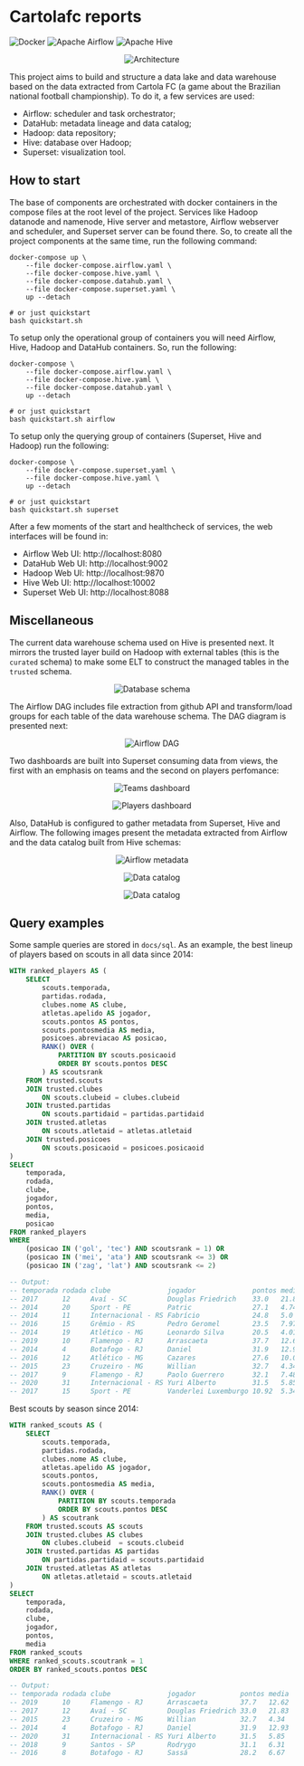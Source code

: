 # Cartolafc reports

<p>
<img alt="Docker" src="https://img.shields.io/badge/docker-%230db7ed.svg?&style=for-the-badge&logo=docker&logoColor=white"/>
<img alt="Apache Airflow" src="https://img.shields.io/badge/apacheairflow-%23017cee.svg?&style=for-the-badge&logo=apache-airflow&logoColor=white"/>
<img alt="Apache Hive" src="https://img.shields.io/badge/apachehive-%23FDEE21.svg?&style=for-the-badge&logo=apache-hive&logoColor=black"/>
</p>

<p align="center">
<img alt="Architecture" src="./docs/architecture.jpg"/>
</p>

This project aims to build and structure a data lake and data warehouse based on the data extracted from Cartola FC (a game about the Brazilian national football championship). To do it, a few services are used:

- Airflow: scheduler and task orchestrator;
- DataHub: metadata lineage and data catalog;
- Hadoop: data repository;
- Hive: database over Hadoop;
- Superset: visualization tool.

## How to start

The base of components are orchestrated with docker containers in the compose files at the root level of the project. Services like Hadoop datanode and namenode, Hive server and metastore, Airflow webserver and scheduler, and Superset server can be found there. So, to create all the project components at the same time, run the following command:

```shell
docker-compose up \
    --file docker-compose.airflow.yaml \
    --file docker-compose.hive.yaml \
    --file docker-compose.datahub.yaml \
    --file docker-compose.superset.yaml \
    up --detach

# or just quickstart
bash quickstart.sh
```

To setup only the operational group of containers you will need Airflow, Hive, Hadoop and DataHub containers. So, run the following:

```shell
docker-compose \
    --file docker-compose.airflow.yaml \
    --file docker-compose.hive.yaml \
    --file docker-compose.datahub.yaml \
    up --detach

# or just quickstart
bash quickstart.sh airflow
```

To setup only the querying group of containers (Superset, Hive and Hadoop) run the following:

```shell
docker-compose \
    --file docker-compose.superset.yaml \
    --file docker-compose.hive.yaml \
    up --detach

# or just quickstart
bash quickstart.sh superset
```

After a few moments of the start and healthcheck of services, the web interfaces will be found in:
- Airflow Web UI: http://localhost:8080
- DataHub Web UI: http://localhost:9002
- Hadoop Web UI: http://localhost:9870
- Hive Web UI: http://localhost:10002
- Superset Web UI: http://localhost:8088

## Miscellaneous

The current data warehouse schema used on Hive is presented next. It mirrors the trusted layer build on Hadoop with external tables (this is the `curated` schema) to make some ELT to construct the managed tables in the `trusted` schema.

<p align="center">
<img alt="Database schema" src="./docs/schema.png"/>
</p>

The Airflow DAG includes file extraction from github API and transform/load groups for each table of the data warehouse schema. The DAG diagram is presented next:

<p align="center">
<img alt="Airflow DAG" src="./docs/dag.png"/>
</p>

Two dashboards are built into Superset consuming data from views, the first with an emphasis on teams and the second on players perfomance:

<p align="center">
<img alt="Teams dashboard" src="./docs/dashboard-clubes.png"/>
</p>

<p align="center">
<img alt="Players dashboard" src="./docs/dashboard-atletas.png"/>
</p>

Also, DataHub is configured to gather metadata from Superset, Hive and Airflow. The following images present the metadata extracted from Airflow and the data catalog built from Hive schemas:

<p align="center">
<img alt="Airflow metadata" src="./docs/task-catalog.png"/>
</p>

<p align="center">
<img alt="Data catalog" src="./docs/data-catalog.png"/>
</p>

<p align="center">
<img alt="Data catalog" src="./docs/data-lineage.png"/>
</p>

## Query examples

Some sample queries are stored in `docs/sql`. As an example, the best lineup of players based on scouts in all data since 2014:

```sql
WITH ranked_players AS (
    SELECT
        scouts.temporada,
        partidas.rodada,
        clubes.nome AS clube,
        atletas.apelido AS jogador,
        scouts.pontos AS pontos,
        scouts.pontosmedia AS media,
        posicoes.abreviacao AS posicao,
        RANK() OVER (
            PARTITION BY scouts.posicaoid
            ORDER BY scouts.pontos DESC
        ) AS scoutsrank
    FROM trusted.scouts
    JOIN trusted.clubes
        ON scouts.clubeid = clubes.clubeid
    JOIN trusted.partidas
        ON scouts.partidaid = partidas.partidaid
    JOIN trusted.atletas
        ON scouts.atletaid = atletas.atletaid
    JOIN trusted.posicoes
        ON scouts.posicaoid = posicoes.posicaoid
)
SELECT
    temporada,
    rodada,
    clube,
    jogador,
    pontos,
    media,
    posicao
FROM ranked_players
WHERE
    (posicao IN ('gol', 'tec') AND scoutsrank = 1) OR
    (posicao IN ('mei', 'ata') AND scoutsrank <= 3) OR
    (posicao IN ('zag', 'lat') AND scoutsrank <= 2)

-- Output:
-- temporada rodada clube              jogador              pontos media pos
-- 2017      12     Avaí - SC          Douglas Friedrich    33.0   21.83 gol
-- 2014      20     Sport - PE         Patric               27.1   4.74  lat
-- 2014      11     Internacional - RS Fabrício             24.8   5.0   lat
-- 2016      15     Grêmio - RS        Pedro Geromel        23.5   7.97  zag
-- 2014      19     Atlético - MG      Leonardo Silva       20.5   4.01  zag
-- 2019      10     Flamengo - RJ      Arrascaeta           37.7   12.62 mei
-- 2014      4      Botafogo - RJ      Daniel               31.9   12.93 mei
-- 2016      12     Atlético - MG      Cazares              27.6   10.02 mei
-- 2015      23     Cruzeiro - MG      Willian              32.7   4.34  ata
-- 2017      9      Flamengo - RJ      Paolo Guerrero       32.1   7.48  ata
-- 2020      31     Internacional - RS Yuri Alberto         31.5   5.85  ata
-- 2017      15     Sport - PE         Vanderlei Luxemburgo 10.92  5.34  tec
```

Best scouts by season since 2014:

```sql
WITH ranked_scouts AS (
    SELECT
        scouts.temporada,
        partidas.rodada,
        clubes.nome AS clube,
        atletas.apelido AS jogador,
        scouts.pontos,
        scouts.pontosmedia AS media,
        RANK() OVER (
            PARTITION BY scouts.temporada
            ORDER BY scouts.pontos DESC
        ) AS scoutrank
    FROM trusted.scouts AS scouts
    JOIN trusted.clubes AS clubes
        ON clubes.clubeid  = scouts.clubeid
    JOIN trusted.partidas AS partidas
        ON partidas.partidaid = scouts.partidaid
    JOIN trusted.atletas AS atletas
        ON atletas.atletaid = scouts.atletaid
)
SELECT
    temporada,
    rodada,
    clube,
    jogador,
    pontos,
    media
FROM ranked_scouts
WHERE ranked_scouts.scoutrank = 1
ORDER BY ranked_scouts.pontos DESC

-- Output:
-- temporada rodada clube              jogador           pontos media
-- 2019      10     Flamengo - RJ      Arrascaeta        37.7   12.62
-- 2017      12     Avaí - SC          Douglas Friedrich 33.0   21.83
-- 2015      23     Cruzeiro - MG      Willian           32.7   4.34
-- 2014      4      Botafogo - RJ      Daniel            31.9   12.93
-- 2020      31     Internacional - RS Yuri Alberto      31.5   5.85
-- 2018      9      Santos - SP        Rodrygo           31.1   6.31
-- 2016      8      Botafogo - RJ      Sassá             28.2   6.67
```
